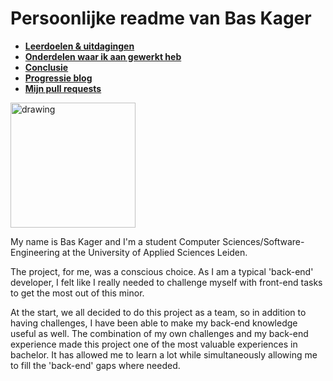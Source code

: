 # Persoonlijke readme van Bas Kager

- **[Leerdoelen & uitdagingen](#leerdoelen--uitdagingen)**
- **[Onderdelen waar ik aan gewerkt heb](#onderdelen-waar-ik-aan-gewerkt-heb)**
- **[Conclusie](#conclusie)**
- **[Progressie blog](https://github.com/baskager/redesign-minor-web-dev/blob/develop/docs/process/bas.md)**
- **[Mijn pull requests](https://github.com/baskager/redesign-minor-web-dev/pulls?utf8=%E2%9C%93&q=author%3Abaskager+)**

<img src="https://avatars3.githubusercontent.com/u/5838517?s=460&v=4" alt="drawing" width="200px"/>

My name is Bas Kager and I'm a student Computer Sciences/Software-Engineering at the University of Applied Sciences Leiden.

The project, for me, was a conscious choice. As I am a typical 'back-end' developer, I felt like I really needed to challenge myself with front-end tasks to get the most out of this minor.

At the start, we all decided to do this project as a team, so in addition to having challenges, I have been able to make my back-end knowledge useful as well. The combination of my own challenges and my back-end experience made this project one of the most valuable experiences in bachelor. It has allowed me to learn a lot while simultaneously allowing me to fill the 'back-end' gaps where needed.
